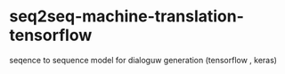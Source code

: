 # seq2seq-machine-translation-tensorflow

seqence to sequence model for dialoguw generation
(tensorflow , keras)

